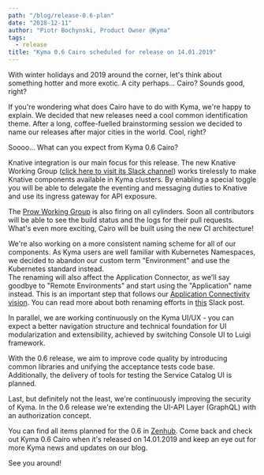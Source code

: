 ```yaml
---
path: "/blog/release-0.6-plan"
date: "2018-12-11"
author: "Piotr Bochynski, Product Owner @Kyma"
tags:
  - release
title: "Kyma 0.6 Cairo scheduled for release on 14.01.2019"
---
```


With winter holidays and 2019 around the corner, let's think about something hotter and more exotic. A city perhaps... Cairo? Sounds good, right? 

If you're wondering what does Cairo have to do with Kyma, we're happy to explain. We decided that new releases need a cool common identification theme. After a long, coffee-fuelled 
brainstorming session we decided to name our releases after major cities in the world. Cool, right? 

Soooo... What can you expect from Kyma 0.6 Cairo? 

<!-- overview -->

Knative integration is our main focus for this release. The new Knative Working Group ([click here to visit its Slack channel](https://kyma-community.slack.com/messages/CEC6R4T6U)) works tirelessly to make Knative components available in Kyma clusters. 
By enabling a special toggle you will be able to delegate the eventing and messaging duties to Knative and use its ingress gateway for API exposure. 

The [Prow Working Group](https://kyma-community.slack.com/messages/CD7GJ41QE) is also firing on all cylinders. Soon all contributors will be able to see the build status and the logs for their pull requests. What's even more exciting, Cairo will be built using the new CI architecture!

We're also working on a more consistent naming scheme for all of our components. As Kyma users are well familiar with Kubernetes Namespaces, we decided to abandon our custom term "Environment" and use the Kubernetes standard instead.  
The renaming will also affect the Application Connector, as we'll say goodbye to "Remote Environments" and start using the "Application" name instead. This is an important step that follows our [Application Connectivity vision](https://github.com/kyma-project/community/blob/master/capabilities/application-connectivity.md). You can read more about both renaming efforts in [this](https://kyma-community.slack.com/archives/CD0K2NSQZ/p1544519219008800) Slack post. 

In parallel, we are working continuously on the Kyma UI/UX - you can expect a better navigation structure and technical foundation for UI modularization and extensibility, achieved by switching Console UI to Luigi framework. 

With the 0.6 release, we aim to improve code quality by introducing common libraries and unifying the acceptance tests code base. Additionally, the delivery of tools for testing the Service Catalog UI is planned.

Last, but definitely not the least, we're continuously improving the security of Kyma. In the 0.6 release we're extending the UI-API Layer (GraphQL) with an authorization concept. 

You can find all items planned for the 0.6 in [Zenhub](https://app.zenhub.com/workspaces/kyma---all-repositories-5b6d5985084045741e744dea/reports?report=release&release=5c015e1eda763f3a7c15abef). Come back and check out Kyma 0.6 Cairo when it's released on 14.01.2019 and keep an eye out for more Kyma news and updates on our blog. 

See you around!
